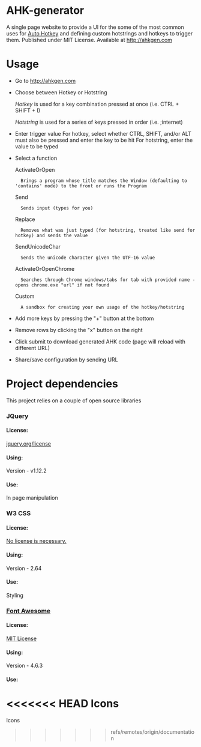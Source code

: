 # AHK-generator
A single page website to provide a UI for the some of the most common uses for [Auto Hotkey](https://autohotkey.com/ "Autohotkey.com") and defining custom hotstrings and hotkeys to trigger them.
Published under MIT License.
Available at <http://ahkgen.com>


# Usage
* Go to <http://ahkgen.com>
* Choose between Hotkey or Hotstring

   *Hotkey* is used for a key combination pressed at once (i.e. CTRL + SHIFT + I)
   
   *Hotstring* is used for a series of keys pressed in order (i.e. ;internet)

* Enter trigger value
    For hotkey, select whether CTRL, SHIFT, and/or ALT must also be pressed and enter the key to be hit
    For hotstring, enter the value to be typed

* Select a function

    ActivateOrOpen

        Brings a program whose title matches the Window (defaulting to 'contains' mode) to the front or runs the Program

    Send

        Sends input (types for you)

    Replace

        Removes what was just typed (for hotstring, treated like send for hotkey) and sends the value

    SendUnicodeChar

        Sends the unicode character given the UTF-16 value

    ActivateOrOpenChrome

        Searches through Chrome windows/tabs for tab with provided name - opens chrome.exe "url" if not found

    Custom

        A sandbox for creating your own usage of the hotkey/hotstring

* Add more keys by pressing the "+" button at the bottom

* Remove rows by clicking the "x" button on the right

* Click submit to download generated AHK code (page will reload with different URL)

* Share/save configuration by sending URL


# Project dependencies
This project relies on a couple of open source libraries
 
### JQuery
#### License:
[jquery.org/license](https://jquery.org/license "JQuery license page")
#### Using:
Version - v1.12.2
#### Use:
In page manipulation

### W3 CSS
#### License:
[No license is necessary.](https://www.w3schools.com/w3css/ "W3 CSS home page")
#### Using:
Version - 2.64
#### Use:
Styling

### [Font Awesome](http://fontawesome.io/icons)
#### License:
[MIT License](https://opensource.org/licenses/MIT "OpenSource.org page" )
#### Using:
Version - 4.6.3
#### Use:
<<<<<<< HEAD
Icons
=======
Icons
>>>>>>> refs/remotes/origin/documentation
